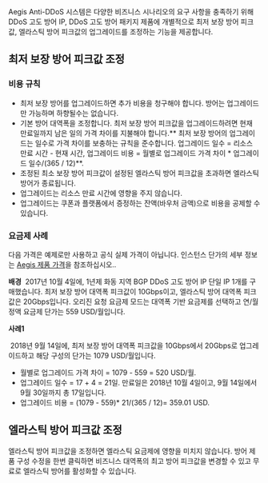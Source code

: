 
Aegis Anti-DDoS 시스템은 다양한 비즈니스 시나리오의 요구 사항을 충족하기 위해 DDoS 고도 방어 IP, DDoS 고도 방어 패키지 제품에 개별적으로 최저 보장 방어 피크값, 엘라스틱 방어 피크값의 업그레이드를 조정하는 기능을 제공합니다.

## 최저 보장 방어 피크값 조정

### 비용 규칙

- 최저 보장 방어를 업그레이드하면 추가 비용을 청구해야 합니다. 방어는 업그레이드만 가능하며 하향될수는 없습니다.
- 기본 방어 대역폭을 조정합니다. 최저 보장 방어 피크값을 업그레이드하려면 현재 만료일까지 남은 일의 가격 차이를 지불해야 합니다.** 최저 보장 방어의 업그레이드는 일수로 가격 차이를 보충하는 규칙을 준수합니다. 업그레이드 일수 = 리소스 만료 시간 - 현재 시간, 업그레이드 비용 = 월별로 업그레이드 가격 차이 * 업그레이드 일수/(365 / 12)**.
- 조정된 최소 보장 방어 피크값이 설정된 엘라스틱 방어 피크값을 초과하면 엘라스틱 방어가 종료됩니다.
- 업그레이드는 리소스 만료 시간에 영향을 주지 않습니다.
- 업그레이드는 쿠폰과 플랫폼에서 증정하는 잔액(바우처 금액)으로 비용을 공제할 수 있습니다.

### 요금제 사례

다음 가격은 예제로만 사용하고 공식 실제 가격이 아닙니다. 인스턴스 단가의 세부 정보는 [Aegis 제품 가격](https://cloud.tencent.com/document/product/685)을 참조하십시오..

 **배경**
 2017년 10월 4일에, 1년제 화동 지역 BGP DDoS 고도 방어 IP 단일 IP 1개를 구매했습니다. 최저 보장 방어 대역폭 피크값이 10Gbps이고, 엘라스틱 방어 대역폭 피크값은 20Gbps입니다. 오리진 요청 요금제 모드는 대역폭 기반 요금제를 선택하고 연/월정액 요금제 단가는 559 USD/월입니다.

 **사례1**

 2018년 9월 14일에, 최저 보장 방어 대역폭 피크값을 10Gbps에서 20Gbps로 업그레이드하고 해당 구성의 단가는 1079 USD/월입니다.
- 월별로 업그레이드 가격 차이 = 1079 - 559 = 520 USD/월.
- 업그레이드 일수 = 17 + 4 = 21일. 만료일은 2018년 10월 4일이고, 9월 14일에서 9월 30일까지 총 17일입니다.
- 업그레이드 비용 = (1079 - 559)* 21/(365 / 12)= 359.01 USD.

## 엘라스틱 방어 피크값 조정

엘라스틱 방어 피크값을 조정하면 엘라스틱 요금제에 영향을 미치지 않습니다. 방어 제품 구성 수정을 한번 클릭하면 비즈니스 대역폭의 최고 방어 피크값을 변경할 수 있고 무료로 엘라스틱 방어를 활성화할 수 있습니다.


